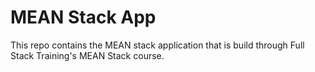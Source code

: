 # MEAN Stack App

This repo contains the MEAN stack application that is build through Full Stack Training's MEAN Stack course.